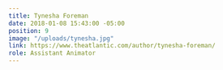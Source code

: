 ```yaml
---
title: Tynesha Foreman
date: 2018-01-08 15:43:00 -05:00
position: 9
image: "/uploads/tynesha.jpg"
link: https://www.theatlantic.com/author/tynesha-foreman/
role: Assistant Animator
---
```


